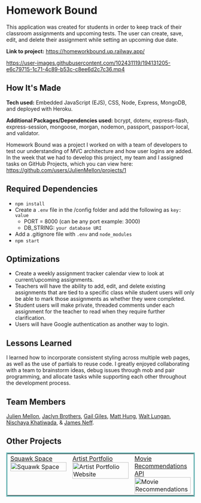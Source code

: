 # Homework Bound

This application was created for students in order to keep track of their classroom assignments and upcoming tests. The user can create, save, edit, and delete their assignment while setting an upcoming due date.

**Link to project:** https://homeworkbound.up.railway.app/

https://user-images.githubusercontent.com/102431119/194131205-e6c79715-1c71-4c89-b53c-c8ee6d2c7c36.mp4

## How It's Made

**Tech used:** Embedded JavaScript (EJS), CSS, Node, Express, MongoDB, and deployed with Heroku.

**Additional Packages/Dependencies used:** bcrypt, dotenv, express-flash, express-session, mongoose, morgan, nodemon, passport, passport-local, and validator.

Homework Bound was a project I worked on with a team of developers to test our understanding of MVC architecture and how user logins are added. In the week that we had to develop this project, my team and I assigned tasks on GitHub Projects, which you can view here: https://github.com/users/JulienMellon/projects/1

## Required Dependencies

- `npm install`
- Create a `.env` file in the /config folder and add the following as `key: value`
  - PORT = 8000 (can be any port example: 3000)
  - DB_STRING: `your database URI` 
- Add a .gitignore file with `.env` and `node_modules`
- `npm start`

## Optimizations

- Create a weekly assignment tracker calendar view to look at current/upcoming assignments.
- Teachers will have the ability to add, edit, and delete existing assignments that are tied to a specific class while student users will only be able to mark those assignments as whether they were completed.
- Student users will make private, threaded comments under each assignment for the teacher to read when they require further clarification.
- Users will have Google authentication as another way to login.

## Lessons Learned

I learned how to incorporate consistent styling across multiple web pages, as well as the use of partials to reuse code. I greatly enjoyed collaborating with a team to brainstorm ideas, debug issues through mob and pair programming, and allocate tasks while supporting each other throughout the development process. 

## Team Members

<a href="https://github.com/JulienMellon">Julien Mellon</a>,
            <a href="https://github.com/jaclynbrothers">Jaclyn Brothers</a>,
            <a href="https://github.com/gaildev10">Gail Giles</a>,
            <a href="https://github.com/mathung">Matt Hung</a>,
            <a href="https://github.com/ztlaw">Walt Lungan</a>,
            <a href="https://github.com/phuphaju">Nischaya Khatiwada</a>, & 
            <a href="https://github.com/neffcodes">James Neff</a>.

## Other Projects

<table bordercolor="#66b2b2">
  <tr>
    <td width="33.3%"  style="align:center;" valign="top">
	<a target="_blank" href="https://github.com/jaclynbrothers/squawk-space">Squawk Space</a>
    	<br>
    	<a target="_blank" href="https://github.com/jaclynbrothers/squawk-space">
    	<img src="https://media.giphy.com/media/7dsiIBgG8OuU95SUvF/giphy.gif" width="100%"  alt="Squawk Space">
        </a>
    </td>
    <td width="33.3%" valign="top">
	<a target="_blank" href="https://github.com/jaclynbrothers/artist-portfolio">Artist Portfolio</a>
      	<br>
        <a target="_blank" href="https://github.com/jaclynbrothers/artist-portfolio">
          <img src="https://media.giphy.com/media/OtZnHQvpwaGOxKxoi1/giphy.gif" width="100%" alt="Artist Portfolio Website">
        </a>
    </td>
    <td width="33.3%" valign="top">
	<a target="_blank" href="https://github.com/jaclynbrothers/movie-recommendations-api">Movie Recommendations API</a>
        <br>
        <a target="_blank" href="https://github.com/jaclynbrothers/movie-recommendations-api">
          <img src="https://media.giphy.com/media/MkNt7t4yHfgI8bnwF9/giphy.gif" width="100%" alt="Movie Recommendations">
        </a>
    </td>
  </tr>
</table>
